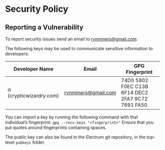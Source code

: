 # Security Policy

## Reporting a Vulnerability

To report security issues send an email to rvnminers@gmail.com.

The following keys may be used to communicate sensitive information to developers:

| Developer Name            | Email                       | GPG Fingerprint                                    |
|---------------------------|-----------------------------|----------------------------------------------------|
| α (crypticwizardry.com)   | rvnminers@gmail.com         | 74D0 5802 F0EC C13B 6F14  DEC2 2FA7 9C72 7691 FA50 |

You can import a key by running the following command with that
individual’s fingerprint: `gpg --recv-keys "<fingerprint>"`
Ensure that you put quotes around fingerprints containing spaces.

The public key can also be found in the Electrum git repository,
in the top-level `pubkeys` folder.
